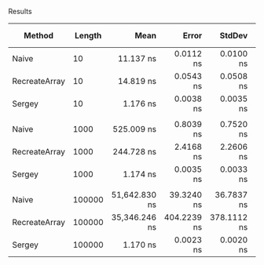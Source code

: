 Results

| Method        | Length |          Mean |       Error |      StdDev | Ratio |    Gen0 |    Gen1 |    Gen2 | Allocated | Alloc Ratio |
|---------------|--------|--------------:|------------:|------------:|------:|--------:|--------:|--------:|----------:|------------:|
| Naive         | 10     |     11.137 ns |   0.0112 ns |   0.0100 ns |  1.00 |       - |       - |       - |         - |          NA |
| RecreateArray | 10     |     14.819 ns |   0.0543 ns |   0.0508 ns |  1.33 |  0.0153 |       - |       - |      96 B |          NA |
| Sergey        | 10     |      1.176 ns |   0.0038 ns |   0.0035 ns |  0.11 |       - |       - |       - |         - |          NA |
|               |        |               |             |             |       |         |         |         |           |             |
| Naive         | 1000   |    525.009 ns |   0.8039 ns |   0.7520 ns | 1.000 |       - |       - |       - |         - |          NA |
| RecreateArray | 1000   |    244.728 ns |   2.4168 ns |   2.2606 ns | 0.466 |  0.6461 |  0.0095 |       - |    4056 B |          NA |
| Sergey        | 1000   |      1.174 ns |   0.0035 ns |   0.0033 ns | 0.002 |       - |       - |       - |         - |          NA |
|               |        |               |             |             |       |         |         |         |           |             |
| Naive         | 100000 | 51,642.830 ns |  39.3240 ns |  36.7837 ns | 1.000 |       - |       - |       - |         - |          NA |
| RecreateArray | 100000 | 35,346.246 ns | 404.2239 ns | 378.1112 ns | 0.684 | 67.8711 | 67.6880 | 67.6880 |  400630 B |          NA |
| Sergey        | 100000 |      1.170 ns |   0.0023 ns |   0.0020 ns | 0.000 |       - |       - |       - |         - |          NA |

